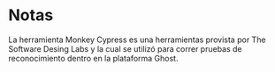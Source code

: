 # Notas

La herramienta Monkey Cypress es una herramientas provista por The Software Desing Labs y la cual se utilizó para correr pruebas de reconocimiento dentro en la plataforma Ghost.
